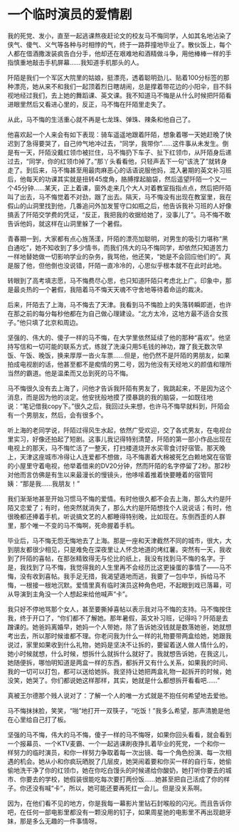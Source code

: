 # 一个临时演员的爱情剧

我的死党、发小，直至一起逃课熬夜赶论文的校友马不悔同学，人如其名地沾染了侠气、傻气、义气等各种与时相悖的气，终于一路莽撞地毕业了。散伙饭上，每个人都在借酒撒泼装疯告白分手，他却还在艰难地和酒精做斗争，用他棒棒一样的手指慎重地敲击手机屏幕……我知道手机那头的人。 

阡陌是我们一个军区大院里的姑娘，挺漂亮，透着聪明劲儿、贴着100分标签的那种漂亮，她从来不和我们一起顶着烈日瞎胡闹，总是撑着带花边的小阳伞，目不斜视地经过我们，去上她的舞蹈课、英文课。我不知道马不悔是从什么时候把阡陌看进眼里然后又看进心里的，反正，马不悔在阡陌里走失了。 

从此，马不悔的生活重心就不再是七龙珠、弹珠、辣条和他自己了。 

他喜欢起一个人来会有如下表现：骑车遥遥地跟着阡陌，想象着哪一天她赶晚了快迟到了急得要哭了，自己帅气地冲过去，“同学，我带你”……这件事从未发生。倒是有一天，阡陌没戴红领巾被拦住，马不悔扔下车子、扯下红领巾，从阡陌身后递过去，“同学，你的红领巾掉了。”那丫头看看他，只轻声丢下一句“该洗了”就转身走了。到后来，马不悔甚至用最肉麻恶心的话语说服他妈，混入暑期的英文补习班后，他每天的功课其实就是扭转45度角，胳膊撑起脑袋，然后遥望阡陌一个又一个45分钟……某天，正上着课，窗外走来几个大人对着教室指指点点，然后把阡陌叫了出去，马不悔觉着不对劲，跟了出去。隔天，马不悔没有出现在教室里，我在假山的山洞里找到他，几番追问外加发誓守口如瓶之后，他告诉我补习班的人好像搞丢了阡陌交学费的凭证，“反正，我把我的收据给她了，没事儿了”。马不悔不敢告诉他妈，就这样在山洞里躲了一个暑假。 

青春期一到，大家都有点心旌荡漾，阡陌的漂亮加聪明，对男生的吸引力堪称“黑白通吃”，她不知收到了多少情书，而我们伟大的马不悔同学，却依然只知道苦力一样地替她做一切影响学业的杂务，我骂他，他还笑，“她是不会回应他们的”。真是服了他，但他倒也没说错，阡陌一直冷冷的，心思似乎根本就不在此时此地。 

转眼到了高考填志愿，马不悔费尽心思，也只知道阡陌只考虑北上广。印象中，那是最炎热的一个暑假，我陪着马不悔天天魂不守舍地等待着命运的裁决。 

后来，阡陌去了上海，马不悔去了天津。我看到马不悔脸上的失落转瞬即逝，也许在那之前的每分每秒他都在为自己做心理建设。“北方太冷，这地方最不适合女孩子。”他只填了北京和周边。 

坚强的、伟大的、傻子一样的马不悔，在大学里依然延续了他的那种“喜欢”。他坚持写信和一切可能的联系方式，练就了洗澡只用5毛钱的神功，蹭了我无数次早饭、午饭、晚饭，换来厚厚一沓火车票……但是，他仍然不是阡陌的男朋友，如果拍成电视剧的话，他甚至都不是痴情的男二号，因为他没有天经地义的颜值和理所当然的霸道。他是温柔而又怂到死的马不悔。 

马不悔很久没有去上海了，问他才告诉我阡陌有男友了，我跳起来，不是因为这个消息，而是因为他的淡定。他安抚般地摸了摸暴跳的我的脑袋，一如既往地说：“笔记借我copy下。”很久之后，我回过头来想，也许马不悔早就料到，阡陌会有一个男朋友，然后，会有很多个。 

听上海的老同学说，阡陌过得风生水起，依然广受欢迎，交了各式男友，在电视台里实习，好像还拍起了短剧。这事儿我记得特别清楚，阡陌的第一部小作品出现在电视上的那天，马不悔忙活了一整天，打扫楼道烧开水买零食讨好宿管。那天晚上，天津这座城市冷得让人连爱都不想做，马不悔裹着大棉被死乞白赖地窝在宿管的小屋里守着电视，他举着借来的DV20分钟，然而阡陌的名字停留了2秒。那2秒对他而言仿佛是有生以来最漫长的慢镜头，他哆嗦着推着快要睡着的宿管阿姨：“那是我……我朋友！” 

我们渐渐地甚至开始习惯马不悔的爱情。有时他很久都不会去上海，那么大约是阡陌又恋爱了；有时，他突然就消失了，那么大约是阡陌想找个人说说话；有时，他很晚都还捧着手机，听说搞文艺的人都睡得特别晚，比如现在。东倒西歪的人群里，那个唯一不变的马不悔啊，死命握着手机。 

毕业后，马不悔无怨无悔地去了上海。那是一座和天津截然不同的城市，很大，大到朋友都很少相见，只是难免在深夜里让人怀念地道的烤红薯。突然有一天，我收到了阡陌的喜帖，在那张精致得无与伦比的纸上，我没有找到马不悔的名字。于是，我找到了马不悔，我觉得我的人生里再不会经历比这更操蛋的事情了——马不悔，没有收到喜帖。我手足无措，我渴望遁地而逃，我要了一包中华，拆给马不悔，一根接一根地沉默。爱情里真有临时演员这种角色吧，不起眼到戏已落幕，可从导演到主角没一个人想起来给他喊声“卡”。 

我只好不停地骂那个女人，甚至要撕掉喜帖以表示我对马不悔的支持。马不悔按住我，终于开口了，“你们都不了解她。那年暑假，英文补习班，记得吗？阡陌是去蹭课的。她爸妈离婚早，她妈一个人带她，除了告诉她没钱就是数落她爸，她就想考出去，所以那时候谁都不理。你老问我为什么一样的礼物要带两盒给她，她跟我说过，家里如果收到什么礼物，她妈是坚决不让拆的，要留着送人做人情什么的，她小时候就想，什么时候，想拆什么就拆什么就好了。我就想告诉她，在我这儿，她随便拆，哪怕明知道是两盒一样的东西，都拆开又有什么关系，如果我的时间、我的一切可以打包，都可以送给她拆。我坚持让她把两盒礼物一起拆开的时候，她没笑，她哭了。你们都说她这样那样，其实，她就是什么都想拆开看看吧……” 

真被王尔德那个贱人说对了：了解一个人的唯一方式就是不抱任何希望地去爱他。 

马不悔抹抹脸，笑笑，“啪”地打开一双筷子，“吃饭！”我多么希望，那声清脆是他在心里给自己打了板。 

坚强的马不悔，伟大的马不悔，傻子一样的马不悔呀，如果你回头看看，就会看到一个报幕员、一个KTV麦霸、一个一起逃课刷夜挣扎着毕业的死党，一个和你一样努力的临时演员，和你一样努力争取着每一次出镜、每一个角色扮演、每一次相遇的机会。她从小和你疯玩晒脱了几层皮，她哭闹着要和你买一样的自行车，她偷偷地洗干净了你的红领巾，她在你吃白馒头的时候递给你酸奶，她打听你要去的城市、你要去的学校，她假装很能吃每次要打两份饭……她甚至把自己活成了你的样子。你还没有喊“卡”，所以，她可能还要再死扛一会儿。但是没关系啊。 

因为，在他们看不见的地方，你是我每一幕影片里钻石封喉般的闪光。而且告诉你吧，在任何一部电影里都没有一颗没用的钉子，如果周星驰的电影里不再出现龅牙妹，那是多么无趣的一件事情呀。